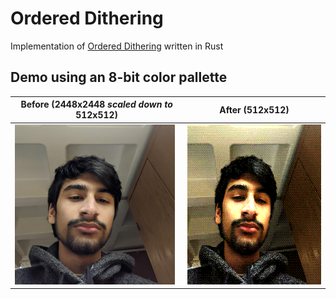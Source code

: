 # Ordered Dithering

Implementation of [Ordered Dithering](https://en.wikipedia.org/wiki/Ordered_dithering) written in Rust

## Demo using an 8-bit color pallette

| Before (2448x2448 *scaled down to* 512x512) | After (512x512) |
|--------|-------|
|<img src="/images/selfie.jpg" alt="Input Image" width="256px" height="256px" />|<img src="/images/out.png" width="256px" height="256px" alt="Output Image" />|
